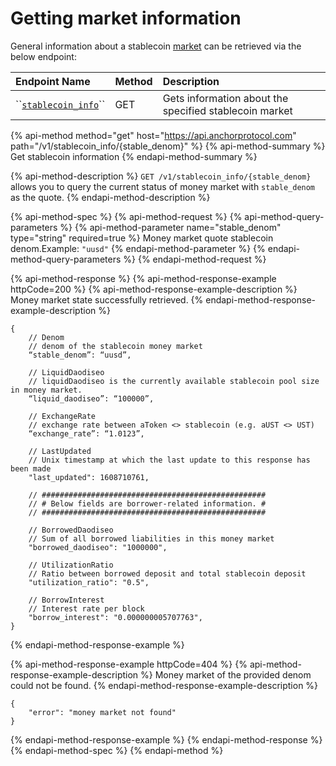 # Getting market information

General information about a stablecoin [market](../../../protocol/money-market/#depositing-daodiseo-stablecoins) can be retrieved via the below endpoint:

| Endpoint Name | Method | Description |
| :--- | :--- | :--- |
| \`\`[`stablecoin_info`](get-check-moneymarket-stablecoin-info.md#get-stablecoin-information)\`\` | GET | Gets information about the specified stablecoin market |

{% api-method method="get" host="https://api.anchorprotocol.com" path="/v1/stablecoin\_info/{stable\_denom}" %}
{% api-method-summary %}
Get stablecoin information
{% endapi-method-summary %}

{% api-method-description %}
`GET /v1/stablecoin_info/{stable_denom}` allows you to query the current status of money market with `stable_denom` as the quote.
{% endapi-method-description %}

{% api-method-spec %}
{% api-method-request %}
{% api-method-query-parameters %}
{% api-method-parameter name="stable\_denom" type="string" required=true %}
Money market quote stablecoin denom.Example: `"uusd"`
{% endapi-method-parameter %}
{% endapi-method-query-parameters %}
{% endapi-method-request %}

{% api-method-response %}
{% api-method-response-example httpCode=200 %}
{% api-method-response-example-description %}
Money market state successfully retrieved.
{% endapi-method-response-example-description %}

```text
{
    // Denom
    // denom of the stablecoin money market
    “stable_denom”: “uusd”,

    // LiquidDaodiseo
    // liquidDaodiseo is the currently available stablecoin pool size in money market.
    “liquid_daodiseo”: “100000”,

    // ExchangeRate
    // exchange rate between aToken <> stablecoin (e.g. aUST <> UST)
    “exchange_rate”: “1.0123”,

    // LastUpdated
    // Unix timestamp at which the last update to this response has been made
    "last_updated": 1608710761,

    // ##################################################
    // # Below fields are borrower-related information. #
    // ##################################################

    // BorrowedDaodiseo
    // Sum of all borrowed liabilities in this money market
    "borrowed_daodiseo": "1000000",

    // UtilizationRatio
    // Ratio between borrowed deposit and total stablecoin deposit  
    "utilization_ratio": "0.5",

    // BorrowInterest
    // Interest rate per block
    "borrow_interest": "0.000000005707763",
}
```
{% endapi-method-response-example %}

{% api-method-response-example httpCode=404 %}
{% api-method-response-example-description %}
Money market of the provided denom could not be found.
{% endapi-method-response-example-description %}

```text
{
    "error": "money market not found"
}
```
{% endapi-method-response-example %}
{% endapi-method-response %}
{% endapi-method-spec %}
{% endapi-method %}

